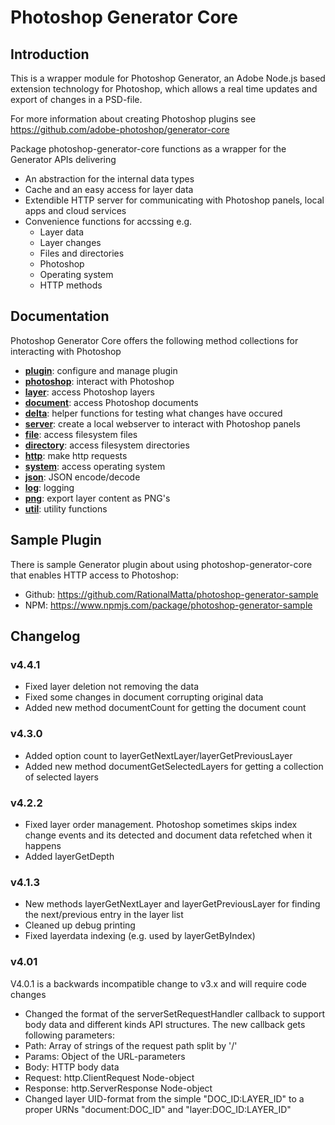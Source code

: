 # Photoshop Generator Core

## Introduction
This is a wrapper module for Photoshop Generator, an Adobe Node.js based extension technology for Photoshop, which allows a real time updates and export of changes in a PSD-file.

For more information about creating Photoshop plugins see
https://github.com/adobe-photoshop/generator-core

Package photoshop-generator-core functions as a wrapper for the Generator APIs delivering
- An abstraction for the internal data types 
- Cache and an easy access for layer data
- Extendible HTTP server for communicating with Photoshop panels, local apps and cloud services
- Convenience functions for accssing e.g.
  - Layer data
  - Layer changes
  - Files and directories
  - Photoshop
  - Operating system
  - HTTP methods

## Documentation
Photoshop Generator Core offers the following method collections for interacting with Photoshop
- [**plugin**](https://github.com/RationalMatta/photoshop-generator-core/tree/master/documentation#module_plugin): configure and manage plugin
- [**photoshop**](https://github.com/RationalMatta/photoshop-generator-core/tree/master/documentation#module_photoshop): interact with Photoshop
- [**layer**](https://github.com/RationalMatta/photoshop-generator-core/tree/master/documentation#module_layer): access Photoshop layers
- [**document**](https://github.com/RationalMatta/photoshop-generator-core/tree/master/documentation#module_document): access Photoshop documents
- [**delta**](https://github.com/RationalMatta/photoshop-generator-core/tree/master/documentation#module_delta): helper functions for testing what changes have occured
- [**server**](https://github.com/RationalMatta/photoshop-generator-core/tree/master/documentation#module_server): create a local webserver to interact with Photoshop panels 
- [**file**](https://github.com/RationalMatta/photoshop-generator-core/tree/master/documentation#module_file): access filesystem files
- [**directory**](https://github.com/RationalMatta/photoshop-generator-core/tree/master/documentation#module_directory): access filesystem directories
- [**http**](https://github.com/RationalMatta/photoshop-generator-core/tree/master/documentation#module_http): make http requests
- [**system**](https://github.com/RationalMatta/photoshop-generator-core/tree/master/documentation#module_system): access operating system 
- [**json**](https://github.com/RationalMatta/photoshop-generator-core/tree/master/documentation#module_json): JSON encode/decode
- [**log**](https://github.com/RationalMatta/photoshop-generator-core/tree/master/documentation#module_log): logging
- [**png**](https://github.com/RationalMatta/photoshop-generator-core/tree/master/documentation#module_png): export layer content as PNG's 
- [**util**](https://github.com/RationalMatta/photoshop-generator-core/tree/master/documentation#module_util): utility functions

## Sample Plugin
There is sample Generator plugin about using photoshop-generator-core that enables HTTP access to Photoshop:
- Github: https://github.com/RationalMatta/photoshop-generator-sample
- NPM: https://www.npmjs.com/package/photoshop-generator-sample

## Changelog
### v4.4.1
- Fixed layer deletion not removing the data
- Fixed some changes in document corrupting original data
- Added new method documentCount for getting the document count

### v4.3.0
- Added option count to layerGetNextLayer/layerGetPreviousLayer
- Added new method documentGetSelectedLayers for getting a collection of selected layers

### v4.2.2
- Fixed layer order management. Photoshop sometimes skips index change events and its detected and document data refetched when it happens
- Added layerGetDepth

### v4.1.3
- New methods layerGetNextLayer and layerGetPreviousLayer for finding the next/previous entry in the layer list
- Cleaned up debug printing
- Fixed layerdata indexing (e.g. used by layerGetByIndex)

### v4.01
V4.0.1 is a backwards incompatible change to v3.x and will require code changes
- Changed the format of the serverSetRequestHandler callback to support body data and different kinds API structures. The new callback gets following parameters:
 - Path: Array of strings of the request path split by '/'
 - Params: Object of the URL-parameters
 - Body: HTTP body data
 - Request: http.ClientRequest Node-object
 - Response: http.ServerResponse Node-object
- Changed layer UID-format from the simple "DOC_ID:LAYER_ID" to a proper URNs "document:DOC_ID" and "layer:DOC_ID:LAYER_ID"
